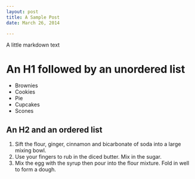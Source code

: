 ```yaml
---
layout: post
title: A Sample Post
date: March 26, 2014

---
```


A little markdown text

# An H1 followed by an unordered list

* Brownies
* Cookies
* Pie
* Cupcakes
* Scones

## An H2 and an ordered list

1. Sift the flour, ginger, cinnamon and bicarbonate of soda into a large mixing bowl.
2. Use your fingers to rub in the diced butter. Mix in the sugar.
3. Mix the egg with the syrup then pour into the flour mixture. Fold in well to form a dough.
